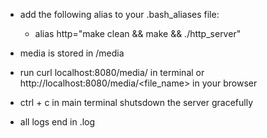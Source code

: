 - add the following alias to your .bash_aliases file:
    - alias http="make clean && make && ./http_server"

- media is stored in /media

- run curl localhost:8080/media/<file> in terminal or http://localhost:8080/media/<file_name> in your browser

- ctrl + c in main terminal shutsdown the server gracefully

- all logs end in .log

